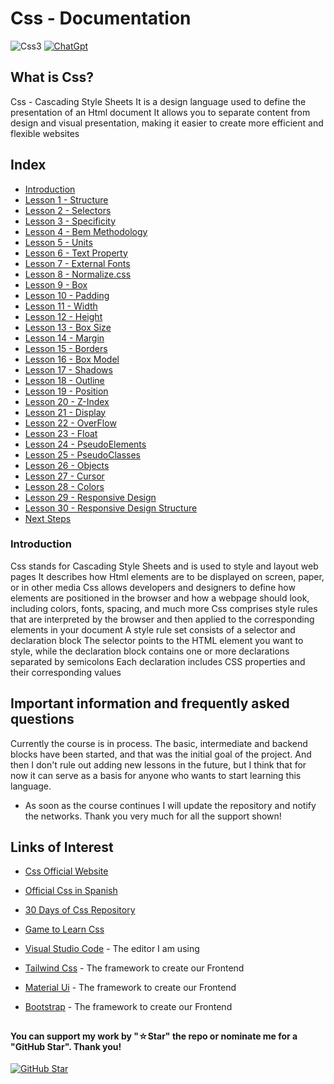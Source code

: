 # Css - Documentation

![Css3](https://img.shields.io/badge/css3-%231572B6.svg?style=for-the-badge&logo=css3&logoColor=white)
[![ChatGpt](https://img.shields.io/badge/ChatGPT-GPT--4-7CF178?style=for-the-badge&logo=openai&logoColor=white&labelColor=101010)](https://platform.openai.com)

## What is Css?

Css - Cascading Style Sheets It is a design language used to define the presentation of an Html document It allows you to separate content from design and visual presentation, making it easier to create more efficient and flexible websites

## Index

* [Introduction](Introduction.css)
* [Lesson 1 - Structure](Structure.css)
* [Lesson 2 - Selectors](Selectors.css)
* [Lesson 3 - Specificity](Specificity.css)
* [Lesson 4 - Bem Methodology](Bem-Methodology.css)
* [Lesson 5 - Units](Units.css)
* [Lesson 6 - Text Property](Text-Properties.css)
* [Lesson 7 - External Fonts](External-Sources.css)
* [Lesson 8 - Normalize.css](Normalize.css)
* [Lesson 9 - Box](Box.css)
* [Lesson 10 - Padding](Padding.css)
* [Lesson 11 - Width](Width.css)
* [Lesson 12 - Height](Height.css)
* [Lesson 13 - Box Size](Box-Size.css)
* [Lesson 14 - Margin](Margin.css)
* [Lesson 15 - Borders](Borders.css)
* [Lesson 16 - Box Model](Box-Model.css)
* [Lesson 17 - Shadows](Shadows.css)
* [Lesson 18 - Outline](Outline.css)
* [Lesson 19 - Position](Position.css)
* [Lesson 20 - Z-Index](Z-Index.css)
* [Lesson 21 - Display](Display.css)
* [Lesson 22 - OverFlow](Overflow.css)
* [Lesson 23 - Float](Float.css)
* [Lesson 24 - PseudoElements](Pseudoelements.css)
* [Lesson 25 - PseudoClasses](Pseudoclasses.css)
* [Lesson 26 - Objects](Objects.css)
* [Lesson 27 - Cursor](Cursor.css)
* [Lesson 28 - Colors](Colors.css)
* [Lesson 29 - Responsive Design](Responsive-Design.css)
* [Lesson 30 - Responsive Design Structure](Responsive-Design-Structure.css)
* [Next Steps](Next-Steps.css)

### Introduction

Css stands for Cascading Style Sheets and is used to style and layout web pages It describes how Html elements are to be displayed on screen, paper, or in other media Css allows developers and designers to define how elements are positioned in the browser and how a webpage should look, including colors, fonts, spacing, and much more Css comprises style rules that are interpreted by the browser and then applied to the corresponding elements in your document A style rule set consists of a selector and declaration block The selector points to the HTML element you want to style, while the declaration block contains one or more declarations separated by semicolons Each declaration includes CSS properties and their corresponding values

## Important information and frequently asked questions

Currently the course is in process. The basic, intermediate and backend blocks have been started, and that was the initial goal of the project. And then I don't rule out adding new lessons in the future, but I think that for now it can serve as a basis for anyone who wants to start learning this language.

* As soon as the course continues I will update the repository and notify the networks.
Thank you very much for all the support shown!

## Links of Interest

* [Css Official Website](https://developer.mozilla.org/en-US/docs/Web/CSS)

* [Official Css in Spanish](https://developer.mozilla.org/es/docs/Web/CSS)

* [30 Days of Css Repository](https://github.com/TheOdinProject/css-exercises)

* [Game to Learn Css](https://flexboxfroggy.com/#es)

* [Visual Studio Code](https://code.visualstudio.com/) - The editor I am using

* [Tailwind Css](https://tailwindcss.com/) - The framework to create our Frontend

* [Material Ui](https://mui.com/) - The framework to create our Frontend

* [Bootstrap](https://getbootstrap.com/) - The framework to create our Frontend

##

#### You can support my work by "☆Star" the repo or nominate me for a "GitHub Star". Thank you!

[![GitHub Star](https://img.shields.io/badge/GitHub-Nominar_a_star-yellow?style=for-the-badge&logo=github&logoColor=white&labelColor=101010)](https://stars.github.com/nominate/)